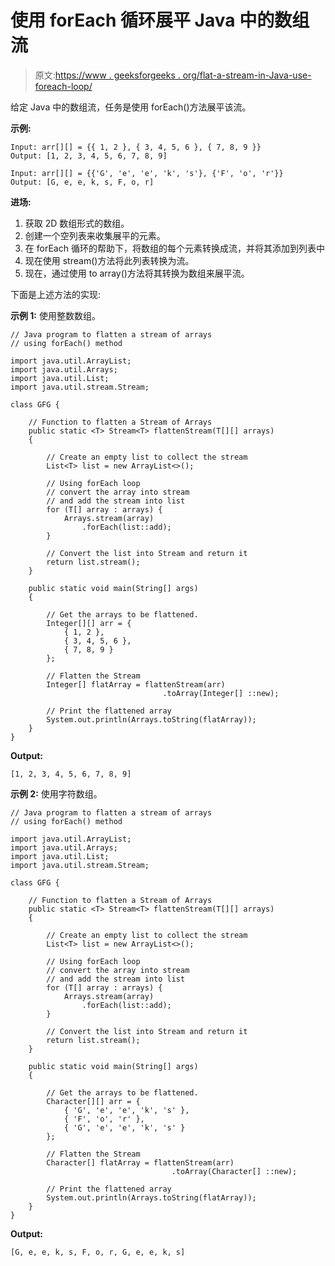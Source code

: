 # 使用 forEach 循环展平 Java 中的数组流

> 原文:[https://www . geeksforgeeks . org/flat-a-stream-in-Java-use-foreach-loop/](https://www.geeksforgeeks.org/flatten-a-stream-of-arrays-in-java-using-foreach-loop/)

给定 Java 中的数组流，任务是使用 forEach()方法展平该流。

**示例:**

```
Input: arr[][] = {{ 1, 2 }, { 3, 4, 5, 6 }, { 7, 8, 9 }}
Output: [1, 2, 3, 4, 5, 6, 7, 8, 9]

Input: arr[][] = {{'G', 'e', 'e', 'k', 's'}, {'F', 'o', 'r'}}
Output: [G, e, e, k, s, F, o, r]

```

**进场:**

1.  获取 2D 数组形式的数组。
2.  创建一个空列表来收集展平的元素。
3.  在 forEach 循环的帮助下，将数组的每个元素转换成流，并将其添加到列表中
4.  现在使用 stream()方法将此列表转换为流。
5.  现在，通过使用 to array()方法将其转换为数组来展平流。

下面是上述方法的实现:

**示例 1:** 使用整数数组。

```
// Java program to flatten a stream of arrays
// using forEach() method

import java.util.ArrayList;
import java.util.Arrays;
import java.util.List;
import java.util.stream.Stream;

class GFG {

    // Function to flatten a Stream of Arrays
    public static <T> Stream<T> flattenStream(T[][] arrays)
    {

        // Create an empty list to collect the stream
        List<T> list = new ArrayList<>();

        // Using forEach loop
        // convert the array into stream
        // and add the stream into list
        for (T[] array : arrays) {
            Arrays.stream(array)
                .forEach(list::add);
        }

        // Convert the list into Stream and return it
        return list.stream();
    }

    public static void main(String[] args)
    {

        // Get the arrays to be flattened.
        Integer[][] arr = {
            { 1, 2 },
            { 3, 4, 5, 6 },
            { 7, 8, 9 }
        };

        // Flatten the Stream
        Integer[] flatArray = flattenStream(arr)
                                  .toArray(Integer[] ::new);

        // Print the flattened array
        System.out.println(Arrays.toString(flatArray));
    }
}
```

**Output:**

```
[1, 2, 3, 4, 5, 6, 7, 8, 9]

```

**示例 2:** 使用字符数组。

```
// Java program to flatten a stream of arrays
// using forEach() method

import java.util.ArrayList;
import java.util.Arrays;
import java.util.List;
import java.util.stream.Stream;

class GFG {

    // Function to flatten a Stream of Arrays
    public static <T> Stream<T> flattenStream(T[][] arrays)
    {

        // Create an empty list to collect the stream
        List<T> list = new ArrayList<>();

        // Using forEach loop
        // convert the array into stream
        // and add the stream into list
        for (T[] array : arrays) {
            Arrays.stream(array)
                .forEach(list::add);
        }

        // Convert the list into Stream and return it
        return list.stream();
    }

    public static void main(String[] args)
    {

        // Get the arrays to be flattened.
        Character[][] arr = {
            { 'G', 'e', 'e', 'k', 's' },
            { 'F', 'o', 'r' },
            { 'G', 'e', 'e', 'k', 's' }
        };

        // Flatten the Stream
        Character[] flatArray = flattenStream(arr)
                                    .toArray(Character[] ::new);

        // Print the flattened array
        System.out.println(Arrays.toString(flatArray));
    }
}
```

**Output:**

```
[G, e, e, k, s, F, o, r, G, e, e, k, s]

```